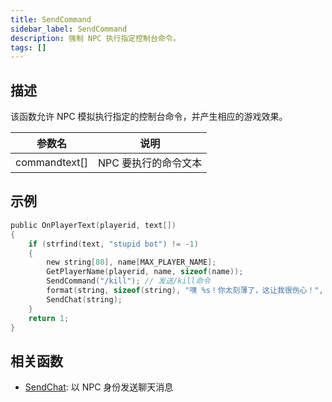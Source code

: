 ```yaml
---
title: SendCommand
sidebar_label: SendCommand
description: 强制 NPC 执行指定控制台命令。
tags: []
---
```


## 描述

该函数允许 NPC 模拟执行指定的控制台命令，并产生相应的游戏效果。

| 参数名        | 说明                 |
| ------------- | -------------------- |
| commandtext[] | NPC 要执行的命令文本 |

## 示例

```c
public OnPlayerText(playerid, text[])
{
    if (strfind(text, "stupid bot") != -1)
    {
        new string[80], name[MAX_PLAYER_NAME];
        GetPlayerName(playerid, name, sizeof(name));
        SendCommand("/kill"); // 发送/kill命令
        format(string, sizeof(string), "嘿 %s！你太刻薄了，这让我很伤心！", name);
        SendChat(string);
    }
    return 1;
}
```

## 相关函数

- [SendChat](../functions/SendChat): 以 NPC 身份发送聊天消息
